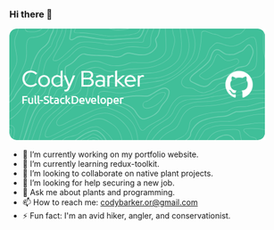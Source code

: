 ### Hi there 👋
![Header](./github-header-image.png)
- 🔭 I’m currently working on my portfolio website.
- 🌱 I’m currently learning redux-toolkit.
- 👯 I’m looking to collaborate on native plant projects.
- 🤔 I’m looking for help securing a new job.
- 💬 Ask me about plants and programming.
- 📫 How to reach me: codybarker.or@gmail.com
- ⚡ Fun fact: I'm an avid hiker, angler, and conservationist.
